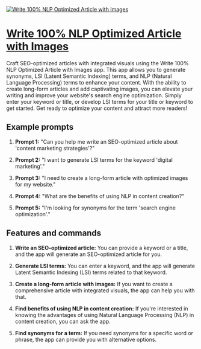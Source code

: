 [![Write 100% NLP Optimized Article with Images](https://files.oaiusercontent.com/file-1eRdouJlqxzac6gOQTahVRct?se=2123-10-18T09%3A28%3A57Z&sp=r&sv=2021-08-06&sr=b&rscc=max-age%3D31536000%2C%20immutable&rscd=attachment%3B%20filename%3Dwhat_is_NLP.jpg&sig=zKbjUqYDyaueL9E67VpwqceBqmor%2BFKS12ac7a0%2BtAg%3D)](https://chat.openai.com/g/g-PejNhgUDQ-write-100-nlp-optimized-article-with-images)

# [Write 100% NLP Optimized Article with Images](https://chat.openai.com/g/g-PejNhgUDQ-write-100-nlp-optimized-article-with-images)

Craft SEO-optimized articles with integrated visuals using the Write 100% NLP Optimized Article with Images app. This app allows you to generate synonyms, LSI (Latent Semantic Indexing) terms, and NLP (Natural Language Processing) terms to enhance your content. With the ability to create long-form articles and add captivating images, you can elevate your writing and improve your website's search engine optimization. Simply enter your keyword or title, or develop LSI terms for your title or keyword to get started. Get ready to optimize your content and attract more readers!

## Example prompts

1. **Prompt 1:** "Can you help me write an SEO-optimized article about 'content marketing strategies'?"

2. **Prompt 2:** "I want to generate LSI terms for the keyword 'digital marketing'."

3. **Prompt 3:** "I need to create a long-form article with optimized images for my website."

4. **Prompt 4:** "What are the benefits of using NLP in content creation?"

5. **Prompt 5:** "I'm looking for synonyms for the term 'search engine optimization'."

## Features and commands

1. **Write an SEO-optimized article:** You can provide a keyword or a title, and the app will generate an SEO-optimized article for you.

2. **Generate LSI terms:** You can enter a keyword, and the app will generate Latent Semantic Indexing (LSI) terms related to that keyword.

3. **Create a long-form article with images:** If you want to create a comprehensive article with integrated visuals, the app can help you with that.

4. **Find benefits of using NLP in content creation:** If you're interested in knowing the advantages of using Natural Language Processing (NLP) in content creation, you can ask the app.

5. **Find synonyms for a term:** If you need synonyms for a specific word or phrase, the app can provide you with alternative options.